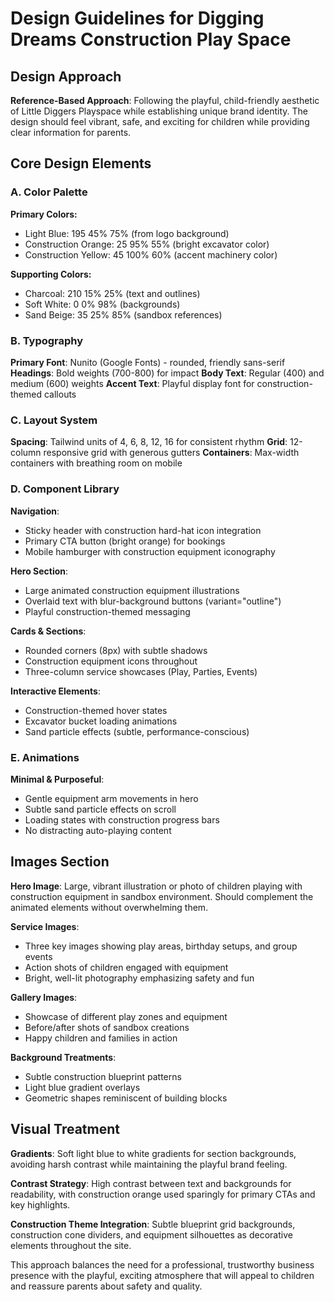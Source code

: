 # Design Guidelines for Digging Dreams Construction Play Space

## Design Approach
**Reference-Based Approach**: Following the playful, child-friendly aesthetic of Little Diggers Playspace while establishing unique brand identity. The design should feel vibrant, safe, and exciting for children while providing clear information for parents.

## Core Design Elements

### A. Color Palette
**Primary Colors:**
- Light Blue: 195 45% 75% (from logo background)
- Construction Orange: 25 95% 55% (bright excavator color)
- Construction Yellow: 45 100% 60% (accent machinery color)

**Supporting Colors:**
- Charcoal: 210 15% 25% (text and outlines)
- Soft White: 0 0% 98% (backgrounds)
- Sand Beige: 35 25% 85% (sandbox references)

### B. Typography
**Primary Font**: Nunito (Google Fonts) - rounded, friendly sans-serif
**Headings**: Bold weights (700-800) for impact
**Body Text**: Regular (400) and medium (600) weights
**Accent Text**: Playful display font for construction-themed callouts

### C. Layout System
**Spacing**: Tailwind units of 4, 6, 8, 12, 16 for consistent rhythm
**Grid**: 12-column responsive grid with generous gutters
**Containers**: Max-width containers with breathing room on mobile

### D. Component Library

**Navigation**: 
- Sticky header with construction hard-hat icon integration
- Primary CTA button (bright orange) for bookings
- Mobile hamburger with construction equipment iconography

**Hero Section**:
- Large animated construction equipment illustrations
- Overlaid text with blur-background buttons (variant="outline")
- Playful construction-themed messaging

**Cards & Sections**:
- Rounded corners (8px) with subtle shadows
- Construction equipment icons throughout
- Three-column service showcases (Play, Parties, Events)

**Interactive Elements**:
- Construction-themed hover states
- Excavator bucket loading animations
- Sand particle effects (subtle, performance-conscious)

### E. Animations
**Minimal & Purposeful**:
- Gentle equipment arm movements in hero
- Subtle sand particle effects on scroll
- Loading states with construction progress bars
- No distracting auto-playing content

## Images Section

**Hero Image**: Large, vibrant illustration or photo of children playing with construction equipment in sandbox environment. Should complement the animated elements without overwhelming them.

**Service Images**: 
- Three key images showing play areas, birthday setups, and group events
- Action shots of children engaged with equipment
- Bright, well-lit photography emphasizing safety and fun

**Gallery Images**: 
- Showcase of different play zones and equipment
- Before/after shots of sandbox creations
- Happy children and families in action

**Background Treatments**:
- Subtle construction blueprint patterns
- Light blue gradient overlays
- Geometric shapes reminiscent of building blocks

## Visual Treatment
**Gradients**: Soft light blue to white gradients for section backgrounds, avoiding harsh contrast while maintaining the playful brand feeling.

**Contrast Strategy**: High contrast between text and backgrounds for readability, with construction orange used sparingly for primary CTAs and key highlights.

**Construction Theme Integration**: Subtle blueprint grid backgrounds, construction cone dividers, and equipment silhouettes as decorative elements throughout the site.

This approach balances the need for a professional, trustworthy business presence with the playful, exciting atmosphere that will appeal to children and reassure parents about safety and quality.